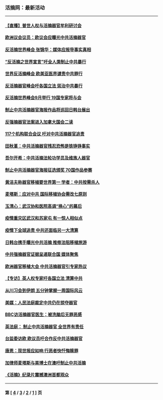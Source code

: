 ### 活摘网：最新活动
---
#### [【直播】普世人权与活摘器官牟利研讨会](../../pages/nf5883/n13425146.md?06010430) 
#### [欧洲议会议员：欧议会应曝光中共活摘器官](../../pages/nf5883/n13336571.md?06010430) 
#### [反活摘世界峰会 张锦华：媒体应报导事实真相](../../pages/nf5883/n13278502.md?06010430) 
#### [“反活摘之世界宣言”吁全人类制止中共暴行](../../pages/nf5883/n13259730.md?06010430) 
#### [世界反活摘峰会 欧美亚医界谴责中共罪行](../../pages/nf5883/n13253550.md?06010430) 
#### [反活摘器官峰会吁各国立法 惩治中共暴行](../../pages/nf5883/n13245052.md?06010430) 
#### [反活摘世界峰会9月举行 19国专家将与会](../../pages/nf5883/n13201492.md?06010430) 
#### [制止中共活摘器官海报作品将巡回日韩台展出](../../pages/nf5883/n13177791.md?06010430) 
#### [反强摘器官法案进入加拿大国会二读](../../pages/nf5883/n13033450.md?06010430) 
#### [117个机构联合会议 吁对中共活摘器官追责](../../pages/nf5883/n12775087.md?06010430) 
#### [田秋堇：中共活摘器官残忍恐怖是铁铮铮事实](../../pages/nf5883/n12702148.md?06010430) 
#### [吾尔开希：中共活摘法轮功学员及维族人器官](../../pages/nf5883/n12693197.md?06010430) 
#### [制止中共活摘器官海报征选颁奖 70国作品参赛](../../pages/nf5883/n12692050.md?06010430) 
#### [黄洁夫称器官移植要世界第一 学者：中共按需杀人](../../pages/nf5883/n12572329.md?06010430) 
#### [麦塔斯：应对中共 国际移植协会需改七原则](../../pages/nf5883/n12514711.md?06010430) 
#### [玉清心：武汉协和医院高调“换心”的幕后](../../pages/nf5883/n12298730.md?06010430) 
#### [疫情重灾区武汉和苏家屯 有一惊人相似点](../../pages/nf5883/n12150824.md?06010430) 
#### [疫情下全球追责 中共还面临另一大清算](../../pages/nf5883/n12070397.md?06010430) 
#### [日韩台携手曝光中共活摘 推修法阻移植旅游](../../pages/nf5883/n11712046.md?06010430) 
#### [中共强摘器官证据呈递联合国 媒体聚焦](../../pages/nf5883/n11546426.md?06010430) 
#### [欧洲器官移植大会 中共活摘器官引专家热议](../../pages/nf5883/n11539095.md?06010430) 
#### [【专访】英人权专家吁各国立法 清算中共](../../pages/nf5883/n11367315.md?06010430) 
#### [从川习会到伊朗 五分钟掌握一周国际风云](../../pages/nf5883/n11338520.md?06010430) 
#### [美媒：人民法庭裁定中共仍在掠夺器官](../../pages/nf5883/n11334897.md?06010430) 
#### [BBC访活摘器官医生：被洗脑后无罪恶感](../../pages/nf5883/n11335935.md?06010430) 
#### [英法庭： 制止中共活摘器官 全世界有责任](../../pages/nf5883/n11330691.md?06010430) 
#### [台监委访欧 欧议员吁合作反中共活摘器官](../../pages/nf5883/n11109190.md?06010430) 
#### [唐恩：现世报应如响 行恶者快忏悔赎罪](../../pages/nf5883/n11104016.md?06010430) 
#### [加律师麦塔斯与美博士在澳吁制止中共活摘](../../pages/nf5883/n10724764.md?06010430) 
#### [《活摘》纪录片震撼澳洲首都观众](../../pages/nf5883/n10722747.md?06010430) 

---
#### 第 [ [4](./4.md?06010430) / [3](./3.md?06010430) / [2](./2.md?06010430) / [1](./1.md?06010430) ] 页

